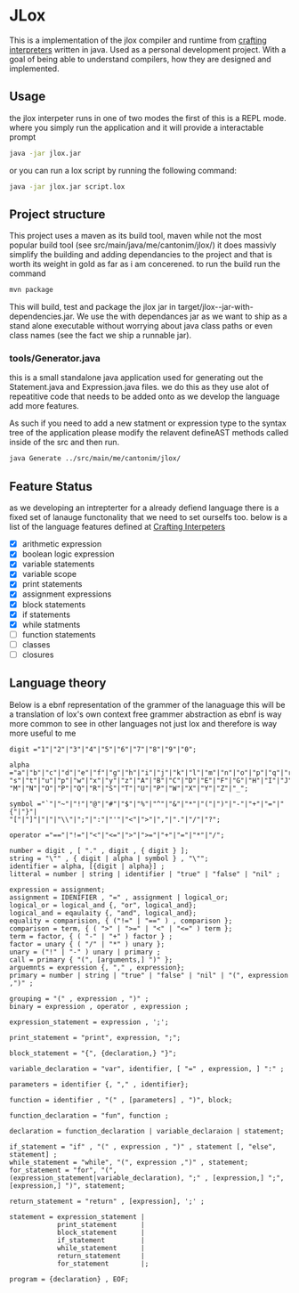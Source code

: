 # JLox

This is a implementation of the jlox compiler and runtime from
[crafting interpreters](https://craftinginterpreters.com/) written in java.
Used as a personal development project. With a goal of being able to understand
compilers, how they are designed and implemented.

## Usage

the jlox interpeter runs in one of two modes the first of this is a REPL mode.
where you simply run the application and it will provide a interactable prompt

```bash
java -jar jlox.jar
```

or you can run a lox script by running the following command:

```bash
java -jar jlox.jar script.lox
```

## Project structure

This project uses a maven as its build tool, maven while not the most popular
build tool (see src/main/java/me/cantonim/jlox/) it does massivly simplify the
building and adding dependancies to the project and that is worth its weight in
gold as far as i am concerened. to run the build run the command

```bash
mvn package
```

This will build, test and package the jlox jar in
target/jlox-<Version>-jar-with-dependencies.jar. We use the with dependances jar
as we want to ship as a stand alone executable without worrying about java
class paths or even class names (see the fact we ship a runnable jar).

### tools/Generator.java

this is a small standalone java application used for generating out the
Statement.java and Expression.java files. we do this as they use alot of
repeatitive code that needs to be added onto as we develop the language
add more features.

As such if you need to add a new statment or expression type to the syntax tree
of the application please modify the relavent defineAST methods called inside
of the src and then run.

```bash
java Generate ../src/main/me/cantonim/jlox/
```

## Feature Status

as we developing an intrepterter for a already defiend language there is a fixed
set of lanauge functonality that we need to set ourselfs too. below is a list of
the language features defined at
[Crafting Interpeters](https://craftinginterpreters.com/the-lox-language.html)

- [x] arithmetic expression
- [x] boolean logic expression
- [x] variable statements
- [x] variable scope
- [x] print statements
- [x] assignment expressions
- [x] block statements
- [x] if statements
- [x] while statments
- [ ] function statements
- [ ] classes
- [ ] closures

## Language theory

Below is a ebnf representation of the grammer of the lanaguage this will be a
translation of lox's own context free grammer abstraction as ebnf is way more
common to see in other languages not just lox and therefore is way more useful
to me

```ebnf
digit ="1"|"2"|"3"|"4"|"5"|"6"|"7"|"8"|"9"|"0";

alpha ="a"|"b"|"c"|"d"|"e"|"f"|"g"|"h"|"i"|"j"|"k"|"l"|"m"|"n"|"o"|"p"|"q"|"r"|
"s"|"t"|"u"|"p"|"w"|"x"|"y"|"z"|"A"|"B"|"C"|"D"|"E"|"F"|"G"|"H"|"I"|"J"|"K"|"L"|
"M"|"N"|"O"|"P"|"Q"|"R"|"S"|"T"|"U"|"P"|"W"|"X"|"Y"|"Z"|"_";

symbol ="`"|"~"|"!"|"@"|"#"|"$"|"%"|"^"|"&"|"*"|"("|")"|"-"|"+"|"="|"{"|"}"|
"["|"]"|"|"|"\\"|";"|":"|"'"|"<"|">"|","|"."|"/"|"?";

operator ="=="|"!="|"<"|"<="|">"|">="|"+"|"="|"*"|"/";

number = digit , [ "." , digit , { digit } ];
string = "\"" , { digit | alpha | symbol } , "\"";
identifier = alpha, [{digit | alpha}] ;
litteral = number | string | identifier | "true" | "false" | "nil" ;

expression = assignment;
assignment = IDENIFIER , "=" , assignment | logical_or;
logical_or = logical_and {, "or", logical_and};
logical_and = eqaulaity {, "and", logical_and};
equality = comparision, { ("!=" | "==" ) , comparison };
comparison = term, { ( ">" | ">=" | "<" | "<=" ) term };
term = factor, { ( "-" | "+" ) factor } ;
factor = unary { ( "/" | "*" ) unary };
unary = ("!" | "-" ) unary | primary ;
call = primary { "(", [arguments,] ")" };
arguemnts = expression {, "," , expression};
primary = number | string | "true" | "false" | "nil" | "(", expression ,")" ;

grouping = "(" , expression , ")" ;
binary = expression , operator , expression ;

expression_statement = expression , ';';

print_statement = "print", expression, ";";

block_statement = "{", {declaration,} "}";

variable_declaration = "var", identifier, [ "=" , expression, ] ":" ;

parameters = identifier {, "," , identifier};

function = identifier , "(" , [parameters] , ")", block;

function_declaration = "fun", function ;

declaration = function_declaration | variable_declaraion | statement;

if_statement = "if" , "(" , expression , ")" , statement [, "else", statement] ;
while_statement = "while", "(", expression ,")" , statement;
for_statement = "for", "(", (expression_statement|variable_declaration), ";" , [expression,] ";", [expression,] ")", statement;

return_statement = "return" , [expression], ';' ;

statement = expression_statement |
            print_statement      |
            block_statement      |
            if_statement         |
            while_statement      |
            return_statement     |
            for_statement        |;

program = {declaration} , EOF;

```

